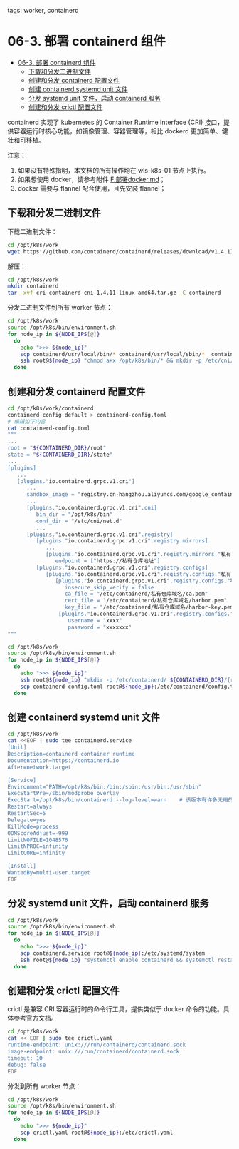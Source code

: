 tags: worker, containerd

# 06-3. 部署 containerd 组件
<!-- TOC -->

- [06-3. 部署 containerd 组件](#06-3-部署-containerd-组件)
    - [下载和分发二进制文件](#下载和分发二进制文件)
    - [创建和分发 containerd 配置文件](#创建和分发-containerd-配置文件)
    - [创建 containerd systemd unit 文件](#创建-containerd-systemd-unit-文件)
    - [分发 systemd unit 文件，启动 containerd 服务](#分发-systemd-unit-文件启动-containerd-服务)
    - [创建和分发 crictl 配置文件](#创建和分发-crictl-配置文件)

<!-- /TOC -->

containerd 实现了 kubernetes 的 Container Runtime Interface (CRI) 接口，提供容器运行时核心功能，如镜像管理、容器管理等，相比 dockerd 更加简单、健壮和可移植。

注意：
1. 如果没有特殊指明，本文档的所有操作均在 wls-k8s-01 节点上执行。
2. 如果想使用 docker，请参考附件 [F.部署docker.md](F.部署docker.md)；
3. docker 需要与 flannel 配合使用，且先安装 flannel；

## 下载和分发二进制文件

下载二进制文件：

``` bash
cd /opt/k8s/work
wget https://github.com/containerd/containerd/releases/download/v1.4.11/cri-containerd-cni-1.4.11-linux-amd64.tar.gz
```

解压：

``` bash
cd /opt/k8s/work
mkdir containerd
tar -xvf cri-containerd-cni-1.4.11-linux-amd64.tar.gz -C containerd
```

分发二进制文件到所有 worker 节点：

``` bash
cd /opt/k8s/work
source /opt/k8s/bin/environment.sh
for node_ip in ${NODE_IPS[@]}
  do
    echo ">>> ${node_ip}"
    scp containerd/usr/local/bin/* containerd/usr/local/sbin/*  containerd/opt/cni/bin/*   root@${node_ip}:/opt/k8s/bin
    ssh root@${node_ip} "chmod a+x /opt/k8s/bin/* && mkdir -p /etc/cni/net.d"
  done
```

## 创建和分发 containerd 配置文件

```bash
cd /opt/k8s/work/containerd
containerd config default > containerd-config.toml
# 编辑如下内容
cat containerd-config.toml
"""
...
root = "${CONTAINERD_DIR}/root"
state = "${CONTAINERD_DIR}/state"
...
[plugins]
   ...
   [plugins."io.containerd.grpc.v1.cri"]
      ...
      sandbox_image = "registry.cn-hangzhou.aliyuncs.com/google_containers/pause:3.2"
      ...
      [plugins."io.containerd.grpc.v1.cri".cni]
         bin_dir = "/opt/k8s/bin"
         conf_dir = "/etc/cni/net.d"
         ...
      [plugins."io.containerd.grpc.v1.cri".registry]
         [plugins."io.containerd.grpc.v1.cri".registry.mirrors]
            ...
            [plugins."io.containerd.grpc.v1.cri".registry.mirrors."私有仓库域名"]
               endpoint = ["https://私有仓库地址"]
         [plugins."io.containerd.grpc.v1.cri".registry.configs]
            [plugins."io.containerd.grpc.v1.cri".registry.configs."私有仓库域名"]
               [plugins."io.containerd.grpc.v1.cri".registry.configs."私有仓库域名".tls]
                  insecure_skip_verify = false
                  ca_file = "/etc/containerd/私有仓库域名/ca.pem"
                  cert_file = "/etc/containerd/私有仓库域名/harbor.pem"    # 双向认证 客户端证书
                  key_file = "/etc/containerd/私有仓库域名/harbor-key.pem" # 双向认证 客户端私钥
                [plugins."io.containerd.grpc.v1.cri".registry.configs."私有仓库域名".auth]
                   username = "xxxx"
                   password = "xxxxxxx"
""" 

```

``` bash
cd /opt/k8s/work
source /opt/k8s/bin/environment.sh
for node_ip in ${NODE_IPS[@]}
  do
    echo ">>> ${node_ip}"
    ssh root@${node_ip} "mkdir -p /etc/containerd/ ${CONTAINERD_DIR}/{root,state}"
    scp containerd-config.toml root@${node_ip}:/etc/containerd/config.toml
  done
```

## 创建 containerd systemd unit 文件

``` bash
cd /opt/k8s/work
cat <<EOF | sudo tee containerd.service
[Unit]
Description=containerd container runtime
Documentation=https://containerd.io
After=network.target

[Service]
Environment="PATH=/opt/k8s/bin:/bin:/sbin:/usr/bin:/usr/sbin"
ExecStartPre=/sbin/modprobe overlay
ExecStart=/opt/k8s/bin/containerd --log-level=warn    # 该版本有许多无用的info日志
Restart=always
RestartSec=5
Delegate=yes
KillMode=process
OOMScoreAdjust=-999
LimitNOFILE=1048576
LimitNPROC=infinity
LimitCORE=infinity

[Install]
WantedBy=multi-user.target
EOF
```

## 分发 systemd unit 文件，启动 containerd 服务

``` bash
cd /opt/k8s/work
source /opt/k8s/bin/environment.sh
for node_ip in ${NODE_IPS[@]}
  do
    echo ">>> ${node_ip}"
    scp containerd.service root@${node_ip}:/etc/systemd/system
    ssh root@${node_ip} "systemctl enable containerd && systemctl restart containerd"
  done
```

## 创建和分发 crictl 配置文件

crictl 是兼容 CRI 容器运行时的命令行工具，提供类似于 docker 命令的功能。具体参考[官方文档](https://github.com/kubernetes-sigs/cri-tools/blob/master/docs/crictl.md)。

``` bash
cd /opt/k8s/work
cat << EOF | sudo tee crictl.yaml
runtime-endpoint: unix:///run/containerd/containerd.sock
image-endpoint: unix:///run/containerd/containerd.sock
timeout: 10
debug: false
EOF
```

分发到所有 worker 节点：

``` bash
cd /opt/k8s/work
source /opt/k8s/bin/environment.sh
for node_ip in ${NODE_IPS[@]}
  do
    echo ">>> ${node_ip}"
    scp crictl.yaml root@${node_ip}:/etc/crictl.yaml
  done
```
